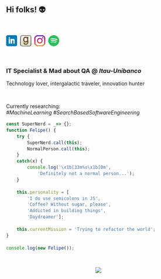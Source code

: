 
## Hi folks! :alien:
<br>

<!-- <p align='center'> -->
<!-- <a href="https://dev.to/adelbs"><img height="30" src="https://raw.githubusercontent.com/adelbs/adelbs/main/icons/dev.png"></a>&nbsp;&nbsp; -->
<a href="https://www.linkedin.com/in/felipejacob/"><img height="30" src="https://github.com/adelbs/adelbs/blob/main/icons/linkedin.png?raw=true"></a>&nbsp;
<a href="https://www.goodreads.com/user/show/59344121-felipe-jacob"><img height="30" src="https://github.com/adelbs/adelbs/blob/main/icons/goodreads.png?raw=true"></a>&nbsp;
<a href="https://instagram.com/felipisses"><img height="30" src="https://github.com/adelbs/adelbs/blob/main/icons/instagram.png?raw=true"></a>&nbsp;
<a href="https://open.spotify.com/user/adelbs?si=gHIlN5AlSMKLfs063DUjEQ"><img height="30" src="https://github.com/adelbs/adelbs/blob/main/icons/spotify.png?raw=true"></a>
<!-- </p> -->
<br>

### IT Specialist & Mad about QA @ *Itau-Unibanco*
Technology lover, intergalactic traveler, innovation hunter

<br>

Currently researching: <br>
*#MachineLearning* *#SearchBasedSoftwareEngineering*

``` javascript
const SuperNerd = _=> {};
function Felipe() {
    try {
        SuperNerd.call(this);
        NormalPerson.call(this); 
    } 
    catch(x) {
        console.log('\x1b[33m%s\x1b[0m', 
            'Definitely not a normal person...');
    }

    this.personality = [
        'I do use semicolons in JS', 
        'Coffee? Without sugar, please',
        'Addicted in building things', 
        'Daydreamer'];

    this.currentMission = 'Trying to refactor the world';
} 

console.log(new Felipe());

```
<br>
<p align='center'>
<img src="https://komarev.com/ghpvc/?username=adelbs"/>
</p>
